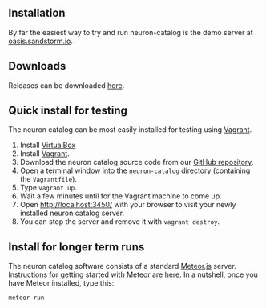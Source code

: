 ## Installation

By far the easiest way to try and run neuron-catalog is the demo server at
[oasis.sandstorm.io](https://oasis.sandstorm.io/apps/u1pa4174jqhvn93fkgr6u07mfgpk53dtgvfqqz9hec0pxk6c8nuh).

## Downloads

Releases can be downloaded
[here](https://github.com/strawlab/neuron-catalog/releases).

## Quick install for testing

The neuron catalog can be most easily installed for testing using
[Vagrant](https://www.vagrantup.com/).

1. Install [VirtualBox](https://www.virtualbox.org/)
2. Install [Vagrant](https://www.vagrantup.com/).
3. Download the neuron catalog source code from our [GitHub repository](https://github.com/strawlab/neuron-catalog).
4. Open a terminal window into the `neuron-catalog` directory (containing the `Vagrantfile`).
5. Type `vagrant up`.
6. Wait a few minutes until for the Vagrant machine to come up.
7. Open [http://localhost:3450/](http://localhost:3450/) with your browser to visit your newly installed neuron catalog server.
8. You can stop the server and remove it with `vagrant destroy`.

## Install for longer term runs

The neuron catalog software consists of a standard
[Meteor.js](https://www.meteor.com/) server. Instructions for getting
started with Meteor are
[here](http://docs.meteor.com/#/basic/quickstart). In a nutshell, once you have
Meteor installed, type this:

```
meteor run
```

